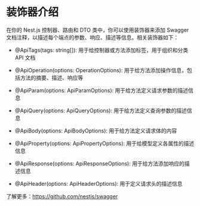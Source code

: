 # 装饰器介绍

在你的 Nest.js 控制器、路由和 DTO 类中，你可以使用装饰器来添加 Swagger 文档注释，以描述每个端点的参数、响应、描述等信息。相关装饰器如下：

- @ApiTags(tags: string[]): 用于给控制器或方法添加标签，用于组织和分类 API 文档

- @ApiOperation(options: OperationOptions): 用于给方法添加操作信息，包括方法的摘要、描述、响应等

- @ApiParam(options: ApiParamOptions): 用于给方法定义请求参数的描述信息

- @ApiQuery(options: ApiQueryOptions): 用于给方法定义查询参数的描述信息

- @ApiBody(options: ApiBodyOptions): 用于给方法定义请求体的内容

- @ApiProperty(options: ApiPropertyOptions): 用于给模型定义各属性的描述信息

- @ApiResponse(options: ApiResponseOptions): 用于给方法添加响应的描述信息

- @ApiHeader(options: ApiHeaderOptions): 用于定义请求头的描述信息

了解更多：https://github.com/nestjs/swagger
